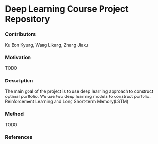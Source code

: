 # Deep Learning Course Project Repository

### Contributors
Ku Bon Kyung, Wang Likang, Zhang Jiaxu

### Motivation
TODO

### Description
The main goal of the project is to use deep learning approach to construct optimal portfolio.
We use two deep learning models to construct porfolio: Reinforcement Learning and Long Short-term Memory(LSTM).

### Method
TODO


### References
